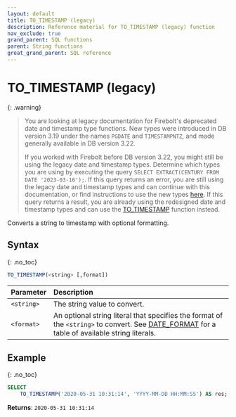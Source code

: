 ```yaml
---
layout: default
title: TO_TIMESTAMP (legacy)
description: Reference material for TO_TIMESTAMP (legacy) function
nav_exclude: true
grand_parent: SQL functions
parent: String functions
great_grand_parent: SQL reference
---
```


# TO\_TIMESTAMP (legacy)

{: .warning}
  >You are looking at legacy documentation for Firebolt's deprecated date and timestamp type functions.
  >New types were introduced in DB version 3.19 under the names `PGDATE` and `TIMESTAMPNTZ`, and made generally available in DB version 3.22.
  >
  >If you worked with Firebolt before DB version 3.22, you might still be using the legacy date and timestamp types.
  >Determine which types you are using by executing the query `SELECT EXTRACT(CENTURY FROM DATE '2023-03-16');`.
  >If this query returns an error, you are still using the legacy date and timestamp types and can continue with this documentation, or find instructions to use the new types [here](../../release-notes/release-notes-archive.html#db-version-322).
  >If this query returns a result, you are already using the redesigned date and timestamp types and can use the [TO_TIMESTAMP](./to-timestamp-new.md) function instead.

Converts a string to timestamp with optional formatting.

## Syntax
{: .no_toc}

```sql
TO_TIMESTAMP(<string> [,format])
```

| Parameter  | Description                                        |
| :---------- | :-------------------------------------------------- |
| `<string>` | The string value to convert. |
| `<format>` | An optional string literal that specifies the format of the `<string>` to convert. See [DATE_FORMAT](../functions-reference/date-format.md) for a table of available string literals.  |

## Example
{: .no_toc}

```sql
SELECT
	TO_TIMESTAMP('2020-05-31 10:31:14', 'YYYY-MM-DD HH:MM:SS') AS res;
```

**Returns**: `2020-05-31 10:31:14`

